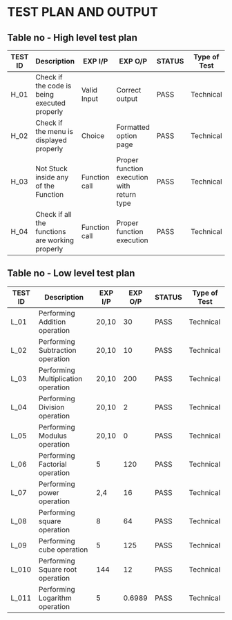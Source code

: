 # TEST PLAN AND OUTPUT
## Table no - High level test plan
| TEST ID | Description | EXP I/P | EXP O/P | STATUS | Type of Test |
| --- | --- | --- | --- | --- | --- |
| H_01 | Check if the code is being executed properly | Valid Input | Correct output | PASS | Technical |
| H_02 | Check if the menu is displayed properly | Choice | Formatted option page | PASS | Technical |
| H_03 | Not Stuck inside any of the Function | Function call | Proper function execution with return type | PASS | Technical |
| H_04 | Check if all the functions are working properly | Function call | Proper function execution | PASS | Technical |

## Table no - Low level test plan
| TEST ID | Description | EXP I/P | EXP O/P | STATUS | Type of Test |
| --- | --- | --- | --- | --- | --- |
| L_01 | Performing Addition operation | 20,10 | 30 | PASS | Technical |
| L_02 | Performing Subtraction operation | 20,10 | 10 | PASS | Technical |
| L_03 | Performing Multiplication operation | 20,10 | 200 | PASS | Technical |
| L_04 | Performing Division operation | 20,10 | 2 | PASS | Technical |
| L_05 | Performing Modulus operation | 20,10 | 0 | PASS | Technical |
| L_06 | Performing Factorial operation | 5 | 120 | PASS | Technical |
| L_07 | Performing power operation | 2,4 | 16 | PASS | Technical |
| L_08 | Performing square operation | 8 | 64 | PASS | Technical |
| L_09 | Performing cube operation | 5 | 125 | PASS | Technical |
| L_010 | Performing Square root operation | 144 | 12 | PASS | Technical |
| L_011 | Performing Logarithm operation | 5 | 0.6989 | PASS | Technical |
